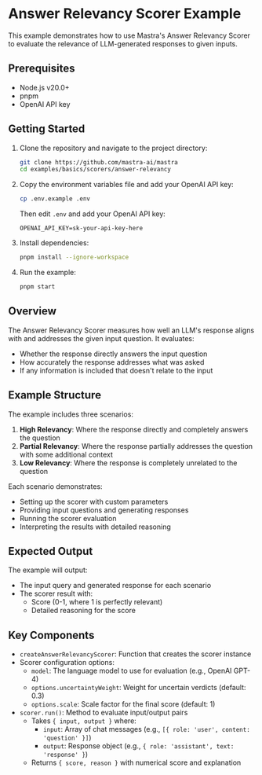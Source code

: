 # Answer Relevancy Scorer Example

This example demonstrates how to use Mastra's Answer Relevancy Scorer to evaluate the relevance of LLM-generated responses to given inputs.

## Prerequisites

- Node.js v20.0+
- pnpm
- OpenAI API key

## Getting Started

1. Clone the repository and navigate to the project directory:

   ```bash
   git clone https://github.com/mastra-ai/mastra
   cd examples/basics/scorers/answer-relevancy
   ```

2. Copy the environment variables file and add your OpenAI API key:

   ```bash
   cp .env.example .env
   ```

   Then edit `.env` and add your OpenAI API key:

   ```env
   OPENAI_API_KEY=sk-your-api-key-here
   ```

3. Install dependencies:

   ```bash
   pnpm install --ignore-workspace
   ```

4. Run the example:

   ```bash
   pnpm start
   ```

## Overview

The Answer Relevancy Scorer measures how well an LLM's response aligns with and addresses the given input question. It evaluates:

- Whether the response directly answers the input question
- How accurately the response addresses what was asked
- If any information is included that doesn't relate to the input

## Example Structure

The example includes three scenarios:

1. **High Relevancy**: Where the response directly and completely answers the question
2. **Partial Relevancy**: Where the response partially addresses the question with some additional context
3. **Low Relevancy**: Where the response is completely unrelated to the question

Each scenario demonstrates:

- Setting up the scorer with custom parameters
- Providing input questions and generating responses
- Running the scorer evaluation
- Interpreting the results with detailed reasoning

## Expected Output

The example will output:

- The input query and generated response for each scenario
- The scorer result with:
  - Score (0-1, where 1 is perfectly relevant)
  - Detailed reasoning for the score

## Key Components

- `createAnswerRelevancyScorer`: Function that creates the scorer instance
- Scorer configuration options:
  - `model`: The language model to use for evaluation (e.g., OpenAI GPT-4)
  - `options.uncertaintyWeight`: Weight for uncertain verdicts (default: 0.3)
  - `options.scale`: Scale factor for the final score (default: 1)
- `scorer.run()`: Method to evaluate input/output pairs
  - Takes `{ input, output }` where:
    - `input`: Array of chat messages (e.g., `[{ role: 'user', content: 'question' }]`)
    - `output`: Response object (e.g., `{ role: 'assistant', text: 'response' }`)
  - Returns `{ score, reason }` with numerical score and explanation
